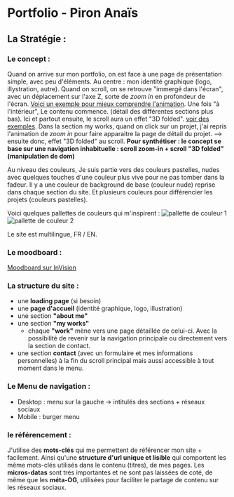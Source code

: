 # Portfolio - Piron Anaïs 

## La Stratégie : 

### Le concept : 

Quand on arrive sur mon portfolio, on est face à une page de présentation simple, avec peu d'éléments. Au centre : mon identité graphique (logo, illystration, autre). 
Quand on scroll, on se retrouve "immergé dans l'écran", avec un déplacement sur l'axe Z, sorte de *zoom in* en profondeur de l'écran. [Voici un exemple pour mieux comprendre l'animation](https://rohitbind.com/invitation/).
Une fois "à l'intérieur", Le contenu commence. (détail des différentes sections plus bas). Ici et partout ensuite, le scroll aura un effet "3D folded". [voir des exemples](https://tympanus.net/Tutorials/FoldingDOM/). 
Dans la section my works, quand on click sur un projet, j'ai repris l'animation de *zoom in* pour faire apparaitre la page de détail du projet. --> ensuite donc, effet "3D folded" au scroll. 
**Pour synthétiser : le concept se base sur une navigation inhabituelle : scroll zoom-in + scroll "3D folded" (manipulation de dom)**

Au niveau des couleurs, Je suis partie vers des couleurs pastelles, nudes avec quelques touches d'une couleur plus vive pour ne pas tomber dans la fadeur. Il y a une couleur de background de base (couleur nude) reprise dans chaque section du site. Et plusieurs couleurs pour différencier les projets (couleurs pastelles). 

Voici quelques pallettes de couleurs qui m'inspirent : 
<img src="./pallette-couleur-1.png" alt="pallette de couleur 1">
<img src="./pallette-couleur-2.png" alt="pallette de couleur 2">

Le site est multilingue, FR / EN. 

### Le moodboard : 

[Moodboard sur InVision](https://anais863850.invisionapp.com/board/Portfolio-ck6bxhbey0frs19v4id0znkyg?v=6c%2BU8roKKgzPbqV5dHuFgA%3D%3D&linkshare=urlcopied)

### La structure du site : 

* une **loading page** (si besoin)
* une **page d'accueil** (identité graphique, logo, illustration)
* une section **"about me"**
* une section **"my works"**
    * chaque **"work"** mène vers une page détaillée de celui-ci. Avec la possibilité de revenir sur la navigation principale ou directement vers la section de contact. 
* une section **contact** (avec un formulaire et mes informations personnelles) à la fin du scroll principal mais aussi accessible à tout moment dans le menu.

### Le Menu de navigation : 

* Desktop : menu sur la gauche -> intitulés des sections + réseaux sociaux 
* Mobile : burger menu 

### le référencement : 

J'utilise des **mots-clés** qui me permettent de référencer mon site + facilement. Ainsi qu'une **structure d'url unique et lisible** qui comportent les même mots-clés utilisés dans le contenu (titres), de mes pages. Les **micros-datas** sont très importantes et ne sont pas laissées de coté, de même que les **méta-OG**, utilisées pour faciliter le partage de contenu sur les réseaux sociaux. 